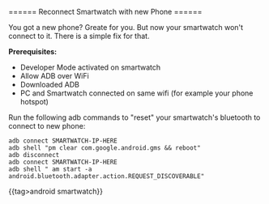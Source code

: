 ====== Reconnect Smartwatch with new Phone ======

You got a new phone? Greate for you. But now your smartwatch won't connect to it. There is a simple fix for that.

**Prerequisites:**

- Developer Mode activated on smartwatch
- Allow ADB over WiFi
- Downloaded ADB
- PC and Smartwatch connected on same wifi (for example your phone hotspot)

Run the following adb commands to "reset" your smartwatch's bluetooth to connect to new phone:

```
adb connect SMARTWATCH-IP-HERE
adb shell "pm clear com.google.android.gms && reboot"
adb disconnect
adb connect SMARTWATCH-IP-HERE
adb shell " am start -a android.bluetooth.adapter.action.REQUEST_DISCOVERABLE"
```

{{tag>android smartwatch}}



